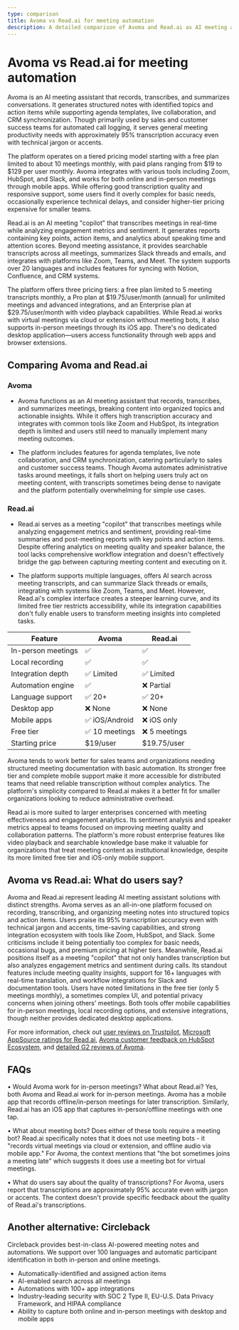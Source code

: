 ```yaml
---
type: comparison
title: Avoma vs Read.ai for meeting automation
description: A detailed comparison of Avoma and Read.ai as AI meeting assistants, examining their features, pricing, transcription quality, and use cases for recording, transcribing, and summarizing conversations.
---
```


# Avoma vs Read.ai for meeting automation

Avoma is an AI meeting assistant that records, transcribes, and summarizes conversations. It generates structured notes with identified topics and action items while supporting agenda templates, live collaboration, and CRM synchronization. Though primarily used by sales and customer success teams for automated call logging, it serves general meeting productivity needs with approximately 95% transcription accuracy even with technical jargon or accents.

The platform operates on a tiered pricing model starting with a free plan limited to about 10 meetings monthly, with paid plans ranging from $19 to $129 per user monthly. Avoma integrates with various tools including Zoom, HubSpot, and Slack, and works for both online and in-person meetings through mobile apps. While offering good transcription quality and responsive support, some users find it overly complex for basic needs, occasionally experience technical delays, and consider higher-tier pricing expensive for smaller teams.

Read.ai is an AI meeting "copilot" that transcribes meetings in real-time while analyzing engagement metrics and sentiment. It generates reports containing key points, action items, and analytics about speaking time and attention scores. Beyond meeting assistance, it provides searchable transcripts across all meetings, summarizes Slack threads and emails, and integrates with platforms like Zoom, Teams, and Meet. The system supports over 20 languages and includes features for syncing with Notion, Confluence, and CRM systems.

The platform offers three pricing tiers: a free plan limited to 5 meeting transcripts monthly, a Pro plan at $19.75/user/month (annual) for unlimited meetings and advanced integrations, and an Enterprise plan at $29.75/user/month with video playback capabilities. While Read.ai works with virtual meetings via cloud or extension without meeting bots, it also supports in-person meetings through its iOS app. There's no dedicated desktop application—users access functionality through web apps and browser extensions.

## Comparing Avoma and Read.ai

### Avoma

* Avoma functions as an AI meeting assistant that records, transcribes, and summarizes meetings, breaking content into organized topics and actionable insights. While it offers high transcription accuracy and integrates with common tools like Zoom and HubSpot, its integration depth is limited and users still need to manually implement many meeting outcomes.

* The platform includes features for agenda templates, live note collaboration, and CRM synchronization, catering particularly to sales and customer success teams. Though Avoma automates administrative tasks around meetings, it falls short on helping users truly act on meeting content, with transcripts sometimes being dense to navigate and the platform potentially overwhelming for simple use cases.

### Read.ai

* Read.ai serves as a meeting "copilot" that transcribes meetings while analyzing engagement metrics and sentiment, providing real-time summaries and post-meeting reports with key points and action items. Despite offering analytics on meeting quality and speaker balance, the tool lacks comprehensive workflow integration and doesn't effectively bridge the gap between capturing meeting content and executing on it.

* The platform supports multiple languages, offers AI search across meeting transcripts, and can summarize Slack threads or emails, integrating with systems like Zoom, Teams, and Meet. However, Read.ai's complex interface creates a steeper learning curve, and its limited free tier restricts accessibility, while its integration capabilities don't fully enable users to transform meeting insights into completed tasks.

| Feature | Avoma | Read.ai |
|---------|-------|---------|
| In-person meetings | ✅ | ✅ |
| Local recording | ✅ | ✅ |
| Integration depth | ✅ Limited | ✅ Limited |
| Automation engine | ✅ | ❌ Partial |
| Language support | ✅ 20+ | ✅ 20+ |
| Desktop app | ❌ None | ❌ None |
| Mobile apps | ✅ iOS/Android | ❌ iOS only |
| Free tier | ✅ 10 meetings | ❌ 5 meetings |
| Starting price | $19/user | $19.75/user |

Avoma tends to work better for sales teams and organizations needing structured meeting documentation with basic automation. Its stronger free tier and complete mobile support make it more accessible for distributed teams that need reliable transcription without complex analytics. The platform's simplicity compared to Read.ai makes it a better fit for smaller organizations looking to reduce administrative overhead.

Read.ai is more suited to larger enterprises concerned with meeting effectiveness and engagement analytics. Its sentiment analysis and speaker metrics appeal to teams focused on improving meeting quality and collaboration patterns. The platform's more robust enterprise features like video playback and searchable knowledge base make it valuable for organizations that treat meeting content as institutional knowledge, despite its more limited free tier and iOS-only mobile support.

## Avoma vs Read.ai: What do users say?

Avoma and Read.ai represent leading AI meeting assistant solutions with distinct strengths. Avoma serves as an all-in-one platform focused on recording, transcribing, and organizing meeting notes into structured topics and action items. Users praise its 95% transcription accuracy even with technical jargon and accents, time-saving capabilities, and strong integration ecosystem with tools like Zoom, HubSpot, and Slack. Some criticisms include it being potentially too complex for basic needs, occasional bugs, and premium pricing at higher tiers. Meanwhile, Read.ai positions itself as a meeting "copilot" that not only handles transcription but also analyzes engagement metrics and sentiment during calls. Its standout features include meeting quality insights, support for 16+ languages with real-time translation, and workflow integrations for Slack and documentation tools. Users have noted limitations in the free tier (only 5 meetings monthly), a sometimes complex UI, and potential privacy concerns when joining others' meetings. Both tools offer mobile capabilities for in-person meetings, local recording options, and extensive integrations, though neither provides dedicated desktop applications.

For more information, check out [user reviews on Trustpilot](https://www.trustpilot.com/review/read.ai), [Microsoft AppSource ratings for Read.ai](https://appsource.microsoft.com/en-us/product/office/WA200003896?tab=Reviews), [Avoma customer feedback on HubSpot Ecosystem](https://ecosystem.hubspot.com/marketplace/apps/avoma/reviews), and [detailed G2 reviews of Avoma](https://www.g2.com/products/avoma/reviews).

## FAQs 
• Would Avoma work for in-person meetings? What about Read.ai?
Yes, both Avoma and Read.ai work for in-person meetings. Avoma has a mobile app that records offline/in-person meetings for later transcription. Similarly, Read.ai has an iOS app that captures in-person/offline meetings with one tap.

• What about meeting bots? Does either of these tools require a meeting bot?
Read.ai specifically notes that it does not use meeting bots - it "records virtual meetings via cloud or extension, and offline audio via mobile app." For Avoma, the context mentions that "the bot sometimes joins a meeting late" which suggests it does use a meeting bot for virtual meetings.

• What do users say about the quality of transcriptions?
For Avoma, users report that transcriptions are approximately 95% accurate even with jargon or accents. The context doesn't provide specific feedback about the quality of Read.ai's transcriptions.

## Another alternative: Circleback
Circleback provides best-in-class AI-powered meeting notes and automations. We support over 100 languages and automatic participant identification in both in-person and online meetings.
* Automatically-identified and assigned action items
* AI-enabled search across all meetings
* Automations with 100+ app integrations
* Industry-leading security with SOC 2 Type II, EU-U.S. Data Privacy Framework, and HIPAA compliance
* Ability to capture both online and in-person meetings with desktop and mobile apps